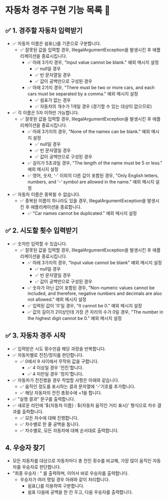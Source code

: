 # 자동차 경주 구현 기능 목록 📜

## ✅ 1. 경주할 자동차 입력받기

- ✅ 자동차 이름은 쉼표(,)를 기준으로 구분합니다.
    - ✅ 잘못된 값을 입력할 경우, IllegalArgumentException을 발생시킨 후 애플리케이션을 종료시킵니다.
        - ✅ 아래 3가지 경우, "Input value cannot be blank." 예외 메시지 설정
            - ✅ null일 경우
            - ✅ 빈 문자열일 경우
            - ✅ 값이 공백만으로 구성된 경우
        - ✅ 아래 2가지 경우, "There must be two or more cars, and each cars must be separated by a comma." 예외 메시지 설정
            - ✅ 쉼표가 없는 경우
            - ✅ 자동차의 개수가 1개일 경우 (경기할 수 있는 대상이 없으므로)
- ✅ 각 이름은 5자 이하만 가능합니다.
    - ✅ 잘못된 값을 입력할 경우, IllegalArgumentException을 발생시킨 후 애플리케이션을 종료시킵니다.
        - ✅ 아래 3가지의 경우, "None of the names can be blank." 예외 메시지 설정
            - ✅ null일 경우
            - ✅ 빈 문자열일 경우
            - ✅ 값이 공백만으로 구성된 경우
        - ✅ 길이가 5초과일 경우, "The length of the name must be 5 or less." 예외 메시지 설정
        - ✅ 영어, 숫자, '-' 이외의 다른 값이 포함된 경우, "Only English letters, numbers, and '-' symbol are allowed in the name." 예외
          메시지 설정
- ✅ 자동차 이름은 중복될 수 없습니다.
    - ✅ 중복된 이름이 하나라도 있을 경우, IllegalArgumentException을 발생시킨 후 애플리케이션을 종료합니다.
        - ✅ "Car names cannot be duplicated." 예외 메시지 설정

## ✅ 2. 시도할 횟수 입력받기

- ✅ 숫자만 입력할 수 있습니다.
    - ✅ 잘못된 값을 입력할 경우, IllegalArgumentException을 발생시킨 후 애플리케이션을 종료시킵니다.
        - ✅ 아래 3가지의 경우, "Input value cannot be blank" 예외 메시지 설정
            - ✅ null일 경우
            - ✅ 빈 문자열일 경우
            - ✅ 값이 공백만으로 구성된 경우
        - ✅ 숫자가 아닌 값이 포함된 경우, "Non-numeric values cannot be included, and therefore, negative numbers and decimals are
          also not allowed." 예외 메시지 설정
        - ✅ 입력된 값이 '0'일 경우, "It cannot be 0." 예외 메시지 설정
        - ✅ 값의 길이가 2이상인데 가장 큰 자리의 수가 0일 경우, "The number in the highest digit cannot be 0." 예외 메시지 설정

## ✅ 3. 자동차 경주 시작

- ✅ 입력받은 시도 횟수만큼 해당 과정을 반복합니다.
- ✅ 자동차별로 전진/정지를 판단합니다.
    - ✅ 0에서 9 사이에서 무작위 값을 구합니다.
        - ✅ 4 이상일 경우 '전진'합니다.
        - ✅ 4 미만일 경우 '정지'합니다.
- ✅ 자동차가 전진했을 경우 작업할 사항은 아래와 같습니다.
    - ✅ 움직인 정도를 표시하는 결과 문자열에 '-'기호를 추가합니다.
    - ✅ 해당 자동차의 전진 총횟수에 +1을 합니다.
- ✅ "실행 결과" 문구를 출력합니다.
- ✅ 새로운 라인에 '${자동차 이름} : ${자동차 움직인 거리 표시}' 형식으로 차수 결과를 출력합니다.
    - ✅ 모든 차수에 대해 진행합니다.
    - ✅ 차수별로 한 줄 공백을 둡니다.
    - ✅ 차수별로, 모든 자동차에 대해 순서대로 출력합니다.

## 4. 우승자 찾기

- 모든 자동차를 대상으로 자동차마다 총 전진 횟수를 비교해, 가장 많이 움직인 자동차를 우승자로 판단합니다.
- "최종 우승자 : " 를 출력하며, 이어서 바로 우승자를 출력합니다.
    - 우승자가 여러 명일 경우 아래와 같이 처리합니다.
        - 쉼표(,)를 이용하여 구분합니다.
        - 쉼표 다음에 공백을 한 칸 두고, 다음 우승자를 출력합니다.